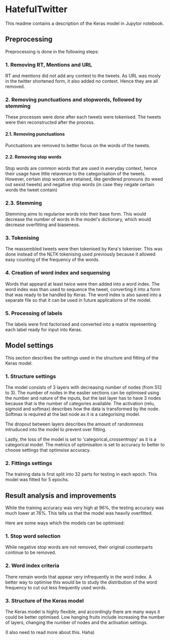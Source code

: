# HatefulTwitter
This readme contains a description of the Keras model in Jupytor notebook. 
## Preprocessing
Preprocessing is done in the following steps:
### 1. Removing RT, Mentions and URL
RT and mentions did not add any context to the tweets. As URL was mosly in the twitter shortened form, it also added no context. Hence they are all removed.

### 2. Removing punctuations and stopwords, followed by stemming
These processes were done after each tweets were tokenised. The tweets were then reconstructed after the process.

#### 2.1. Removing punctuations
Punctuations are removed to better focus on the words of the tweets.

#### 2.2. Removing stop words
Stop words are common words that are used in everyday context, hence their usage have little relavence to the categorisation of the tweets. However, certain stop words are retained, like gendered pronouns (to weed out sexist tweets) and negative stop words (in case they negate certain words the tweet contain)

### 2.3. Stemming
Stemming aims to regularise words into their base form. This would decrease the number of words in the model's dictionary, which would decrease overfitting and biaseness.

### 3. Tokenising
The reassembled tweets were then tokenised by Kera's tokeniser. This was done instead of the NLTK tokenising used previously because it allowed easy counting of the frequency of the words.

### 4. Creation of word index and sequensing
Words that appeard at least twice were then added into a word index. The word index was than used to sequence the tweet, converting it into a form that was ready to be handled by Keras. The word index is also saved into a separate file so that it can be used in future applications of the model.

### 5. Processing of labels
The labels were first factorised and converted into a matrix representing each label ready for input into Keras.

## Model settings
This section describes the settings used in the structure and fitting of the Keras model. 

### 1. Structure settings
The model consists of 3 layers with decreasing number of nodes (from 512 to 3). The number of nodes in the easlier sections can be optimised using the number and nature of the inputs, but the last layer has to have 3 nodes because that is the number of categories available. The activation (relu, sigmoid and softmax) describes how the data is transformed by the node. Softmax is required at the last node as it is a categorising model. 

The dropout between layers describes the amount of randomness intruduced into the model to prevent over fitting.

Lastly, the loss of the model is set to 'categorical_crossentropy' as it is a categorical model. The metrics of optimisaiton is set to accuracy to better to choose settings that optimsise accuracy.

### 2. Fittings settings
The training data is first split into 32 parts for testing in each epoch. This model was fitted for 5 epochs. 

## Result analysis and improvements
While the training accuracy was very high at 96%, the testing accuracy was much lower at 76%. This tells us that the model was heavily overfitted.

Here are some ways which the models can be optimised:

### 1. Stop word selection
While negative stop words are not removed, their original counterparts continue to be removed. 

### 2. Word index criteria
There remain words that appear very infrequently in the word index. A better way to optimise this would be to study the distribution of the word frequency to cut out less frequently used words.

### 3. Structure of the Keras model
The Keras model is highly flexible, and accordingly there are many ways it could be better optimised. Low hanging fruits include increasing the number of layers, changing the number of nodes and the activation settings.

(I also need to read more about this. Haha)